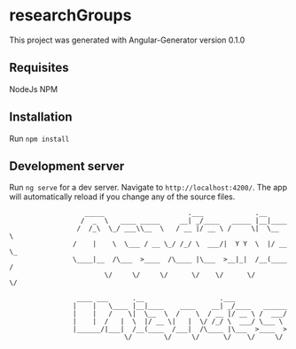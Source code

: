 # researchGroups

This project was generated with Angular-Generator version 0.1.0

## Requisites

NodeJs
NPM

## Installation

Run `npm install` 

## Development server

Run `ng serve` for a dev server. Navigate to `http://localhost:4200/`. The app will automatically reload if you change any of the source files.


                       _____                     .___             .__        
					  /  _  \   ____ _____     __| _/____   _____ |__|____   
					 /  /_\  \_/ ___\\__  \   / __ |/ __ \ /     \|  \__  \  
					/    |    \  \___ / __ \_/ /_/ \  ___/|  Y Y  \  |/ __ \_
					\____|__  /\___  >____  /\____ |\___  >__|_|  /__(____  /
					        \/     \/     \/      \/    \/      \/        \/ 
					
					 ____ ___      .__                   .___             
					|    |   \____ |__|____    ____    __| _/____   ______
					|    |   /    \|  \__  \  /    \  / __ |/ __ \ /  ___/
					|    |  /   |  \  |/ __ \|   |  \/ /_/ \  ___/ \___ \ 
					|______/|___|  /__(____  /___|  /\____ |\___  >____  >
					             \/        \/     \/      \/    \/     \/ 

        